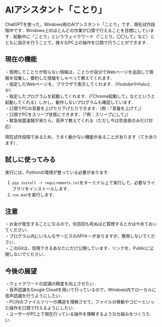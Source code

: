 # AIアシスタント「ことり」
ChatGPTを使った，Windows用のAIアシスタント「ことり」です．現在試作段階中です．Windows上のほとんどの作業が口頭で行えることを目標にしています．起動中に「ことり」というウェイクワード（「ことり，〇〇して」など）とともに指示を行うことで，様々なPC上の操作を口頭で行うことができます．

## 現在の機能
・質問してことりが知らない情報は，ことりが自分でWebページを巡回して情報を収集し，要約した情報をしゃべって教えてくれます．    
・指定したWebページを，ブラウザで表示してくれます．(YoutubeやHuluとか）  
・指定したプログラムを起動してくれます．(「Chrome起動して」などというと起動してくれる）しかし，動作しないプログラムも確認しています．  
・口頭でPCの音量を上げたり下げたりできます．（例：「音量を上げて」）  
・口頭でPCをスリープ状態にできます．（「例：スリープにして」）   
・緊急地震速報が来たら，音声で教えてくれる（ただし今は奈良県のみだけ対応）

現在試作段階であるため，うまく動かない機能があることがあります（てかあります）．

## 試しに使ってみる
実行には，Pythonの環境が整っている必要があります．
1. `pip install -r requirements.txt`をターミナル上で実行して，必要なライブラリをインストールします．
2. `run.bat`を実行します．

## 注意
・お金が発生することになるので，何百回も死ぬほど質問するとかはやめておいてください．  
・プログラム内にいろんなサービスのAPIキーがありますが，悪用しないでください．  
・このGitは，信用できるあなたにだけ公開しています．リンクを，Publicに公開しないでください． 

## 今後の展望
・ウェイクワードの認識の精度を向上させたい．  
・音声認識をGoogle Cloudを用いて行っているので，Windows内でローカルに音声認識を行うようにしたい．  
・PC内のファイルツリーの構造を理解させて，ファイルの移動やコピーといった操作を口頭で行えるようにしたい．  
・ユーザーがPC上で現在行っている操作を理解するような仕組みをつくりたい．

